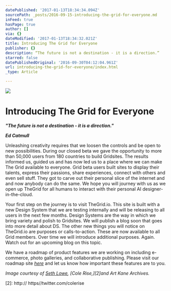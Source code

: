```yaml
---
datePublished: '2017-01-13T18:34:34.094Z'
sourcePath: _posts/2016-09-15-introducing-the-grid-for-everyone.md
inFeed: true
hasPage: true
author: []
via: {}
dateModified: '2017-01-13T18:34:32.021Z'
title: Introducing The Grid for Everyone
publisher: {}
description: “The future is not a destination - it is a direction.”
starred: false
datePublishedOriginal: '2016-09-30T04:12:04.961Z'
url: introducing-the-grid-for-everyone/index.html
_type: Article

---
```

![](https://the-grid-user-content.s3-us-west-2.amazonaws.com/fa134022-7cb6-40e3-ada8-2dfd2bf89f91.gif)

# **Introducing The Grid for Everyone**

_**"The future is not a destination - it is a direction."**_

_**Ed Catmull**_

Unleashing creativity requires that we loosen the controls and be open to new possibilities. During our closed beta we gave the opportunity to more than 50,000 users from 180 countries to build Gridsites. The results informed us, guided us and has now led us to a place where we can make The Grid available to everyone. Grid beta users built sites to display their talents, express their passions, share experiences, connect with others and even sell stuff. They got to carve out their personal slice of the internet and and now anybody can do the same. We hope you will journey with us as we open up TheGrid for all humans to interact with their personal AI designer-in-the-cloud.

Your first step on the journey is to visit TheGrid.io. This site is built with a new Design System that we are testing internally and will be releasing to all users in the next few months. Design Systems are the way in which we bring variety and polish to Gridsites. We will publish a blog soon that goes into more detail about DS. The other new things you will notice on TheGrid.io are purposes or calls-to-action. These are now available to all Grid members. Over time we will introduce additional purposes. Again. Watch out for an upcoming blog on this topic.

We have a roadmap of product features we are working on including e-commerce, photo galleries, and collaborative publishing. Please visit our roadmap site _[here][0]_ and let us know how important these features are to you.

_Image courtesy of [Seth Lowe][1], [Cole Rise,][2]and Art Kane Archives._

[0]: https://trello.com/b/DsYWip1U/the-grid-development
[1]: https://twitter.com/sethlowephoto
[2]: http:// https//twitter.com/colerise